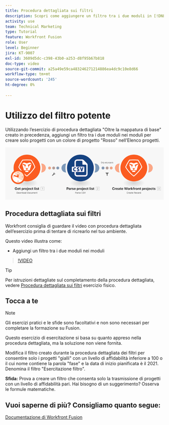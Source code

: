 ```yaml
---
title: Procedura dettagliata sui filtri
description: Scopri come aggiungere un filtro tra i due moduli in [!DNL Adobe Workfront Fusion].
activity: use
team: Technical Marketing
type: Tutorial
feature: Workfront Fusion
role: User
level: Beginner
jira: KT-9007
exl-id: 3609d5dc-c398-43b0-a253-d8f95b67b818
doc-type: video
source-git-commit: a25a49e59ca483246271214886ea4dc9c10e8d66
workflow-type: tm+mt
source-wordcount: '245'
ht-degree: 0%

---
```


# Utilizzo del filtro potente

Utilizzando l’esercizio di procedura dettagliata &quot;Oltre la mappatura di base&quot; creato in precedenza, aggiungi un filtro tra i due moduli nei moduli per creare solo progetti con un colore di progetto &quot;Rosso&quot; nell’Elenco progetti.

![Immagine dello scenario Fusion](assets/understand-the-basics-2.png)

## Procedura dettagliata sui filtri

Workfront consiglia di guardare il video con procedura dettagliata dell’esercizio prima di tentare di ricrearlo nel tuo ambiente.

Questo video illustra come:

* Aggiungi un filtro tra i due moduli nei moduli

>[!VIDEO](https://video.tv.adobe.com/v/335266/?quality=12&learn=on)

>[!TIP]
>
>Per istruzioni dettagliate sul completamento della procedura dettagliata, vedere [Procedura dettagliata sui filtri](https://experienceleague.adobe.com/docs/workfront-learn/tutorials-workfront/fusion/exercises/filters.html?lang=en) esercizio fisico.

## Tocca a te

>[!NOTE]
>
>Gli esercizi pratici e le sfide sono facoltativi e non sono necessari per completare la formazione su Fusion.

Questo esercizio di esercitazione si basa su quanto appreso nella procedura dettagliata, ma la soluzione non viene fornita.

Modifica il filtro creato durante la procedura dettagliata dei filtri per consentire solo i progetti &quot;gialli&quot; con un livello di affidabilità inferiore a 100 o il cui nome contiene la parola &quot;fase&quot; e la data di inizio pianificata è il 2021. Denomina il filtro &quot;Esercitazione filtro&quot;.

**Sfida:** Prova a creare un filtro che consenta solo la trasmissione di progetti con un livello di affidabilità pari. Hai bisogno di un suggerimento? Osserva le formule matematiche.

## Vuoi saperne di più? Consigliamo quanto segue:

[Documentazione di Workfront Fusion](https://experienceleague.adobe.com/docs/workfront/using/adobe-workfront-fusion/workfront-fusion-2.html?lang=en)
